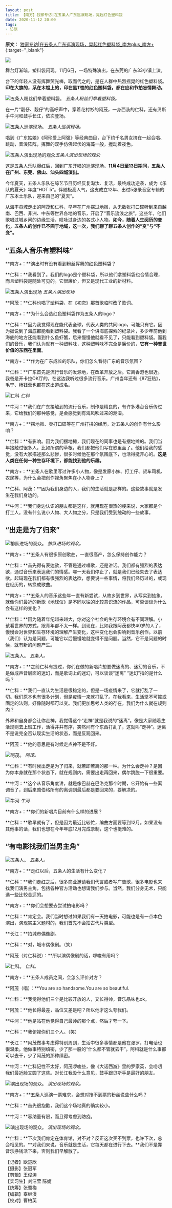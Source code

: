 ```yaml
---
layout: post
title: 【南方】独家专访|在五条人广东巡演现场，晃起红色塑料袋
date: 2020-11-12 20:00
tags:
- 访谈
---
```


**原文**：
[独家专访|在五条人广东巡演现场，晃起红色塑料袋_南方plus_南方+](https://static.nfapp.southcn.com/content/202011/12/c4283639.html){:target="_blank"}

![](https://pic.nfapp.southcn.com/nfplus/ossfs/pic/xy/202011/12/abc4e6a9-e611-41c7-8e93-9725995c83e5.jpg)

舞台灯渐暗，塑料袋闪现。11月6日，一场特殊演出，在东莞的广东33小镇上演。

台下的年轻人没有挥舞荧光棒，取而代之的，是在人群中热烈摇晃的红色塑料袋。**印在大旗的，系在木棍上的，印在黑T恤的红色塑料袋，都在应和节拍忘情舞动。**

![五条人粉丝们举着塑料袋。](https://pic.nfapp.southcn.com/nfplus/ossfs/pic/xy/202011/12/26a6f163903f44deb0f003bfce0f0f8c.jpg?x-oss-process=style/w640 "五条人粉丝们举着塑料袋。")
*五条人粉丝们举着塑料袋。*

在一片“靓仔、靓仔”的高呼声中，穿着花衬衫的阿茂，一身西装的仁科，还有贝斯手牛河和鼓手长江，依次登场。

![五条人巡演现场。](https://pic.nfapp.southcn.com/nfplus/ossfs/pic/xy/202011/12/7d158d6828a041cc9ba30508ba8637c5.jpg?x-oss-process=style/w640 "五条人巡演现场。")
*五条人巡演现场。*

唱到《广东姑娘》《阿珍爱上阿强》等经典曲目，台下约千名男女挤在一起合唱、跳动，音浪阵阵，挥舞的双手仿佛起伏的海藻一般，搅动着夜色。

![](https://pic.nfapp.southcn.com/nfplus/ossfs/pic/xy/202011/12/86fffebbec7c4c7087d0007a4c4207f6.jpg?x-oss-process=style/w640 "五条人演出现场的观众")*五条人演出现场的观众*

这是五条人乐队爆红后，回到广东开唱的巡演现场。**11月4日至13日期间，五条人在广州、东莞、佛山、汕头四城演出。**

今年夏天，五条人乐队在综艺节目历经反复淘汰、复活，最终成功逆袭，成为《乐队的夏天》年度“HOT 5”。伴随极高人气，这支成立12年、出过5张录音室专辑的广东本土乐队，迎来自己的“夏天”。

从海丰县城走出的阿茂和仁科，早年在广州摆过地摊，从无数张打口碟听到来自越南、巴西、非洲、中东等世界各地的音乐，开启了“音乐流浪之旅”。这些年，他们歌唱过城乡间的边缘生活，叹咏过身边的各式小人物。**如今，随着人生阅历的变化，五条人的创作已不囿于地域，这一次，我们聊了聊五条人创作的“变”与“不变”。**

## “五条人音乐有塑料味”

**南方+：**演出时有没有看到粉丝挥舞的红色塑料袋？

**仁科：**我看到了。我们的logo是个塑料袋，所以他们拿塑料袋也合情合理，而且塑料袋是随处可见的。它很廉价，但又是现代工业的新材料。

![](https://pic.nfapp.southcn.com/nfplus/ossfs/pic/xy/202011/12/b4737be900d84774a45b22510889fb2b.jpg?x-oss-process=style/w640 "五条人演出现场")
*五条人演出现场*

**阿茂：**仁科也唱了塑料袋，在《初恋》那首歌临时改了歌词。

**南方+：**为什么会选红色塑料袋作为五条人的logo？

**仁科：**因为我觉得现在能代表全球，代表人类的共同logo，可能只有它。因为据说到了海底都能看到塑料袋。我看了一个讲海底探索的纪录片，多少年前他到海底的地方还能看到什么鱼虾蟹，后来慢慢他就看不见了，只能看到塑料袋。而我们的音乐，我们认为就有一种塑料味，这种塑料味不完全是廉价的，**它有一种普世价值的东西在里面**。

**南方+：**作为在广东成长的乐队，你们怎么看待广东的音乐氛围？

**仁科：**广东首先是流行音乐的发源地，在改革开放之后。它离香港也很近。我爸是开卡拉OK厅的，在这边我听过很多流行音乐。广州当年还有《87狂热》，毛宁、杨钰莹也都在这出道成名。

![](https://pic.nfapp.southcn.com/nfplus/ossfs/pic/xy/202011/12/14f72a7d934c41acace5631d00825dee.jpg?x-oss-process=style/w640 "仁科")
*仁科*

**牛河：**我们在广东接触到的流行音乐，制作是精良的，有许多港台音乐传过来，它给我们的那种感觉，是会感觉到有海风吹过来的潮湿。

**南方+：**摆地摊、卖打口碟等在广州打拼的经历，对五条人的创作有什么影响？

**仁科：**有影响。因为我们摆地摊，我们现在的同事也是有摆地摊的。我们当年接触过很多人，比如所谓的草根，我们都把他们写在歌里面了。他们给我的感觉，没有大家描述那么悲惨，很多时候他在那个氛围底下，也活得挺开心的。**这是人类在任何一种生存环境下，都能找到他的乐趣。**

**南方+：**五条人在歌里写过许多小人物，像是发廊小妹、打工仔、货车司机、农民等，为什么会把创作视角聚焦在小人物身上？

**仁科、阿茂：**因为我们身边的人，我们的生活就是那样的。这些故事就是发生在我们身边的。

**牛河：**我们身边认识的朋友都是这样，就用现在很热的梗来说，大家都是个打工人。没有什么说小人物、大人物之分，只是我们受到触动的一些故事。

## “出走是为了归来”

![排队进场的观众。](https://pic.nfapp.southcn.com/nfplus/ossfs/pic/xy/202011/12/b2dbbc41-30f9-47df-97c4-3715e53dcb1b.jpg?x-oss-process=style/w640 "排队进场的观众。")
*排队进场的观众。*

**南方+：**五条人有很多原创歌曲，一直很高产，怎么保持创作能力？

**仁科：**首先得有表达欲，不管是通过唱歌，还是讲话。我们都有强烈的表达欲，通过音乐来表达我们的情感。哪一天我们停止了，就是我们已经失去了表达欲。起码现在我们都有很强烈的表达欲，想要说一些事情，将我们经历过的，或现在经历的，转换成歌曲。

**南方+：**五条人的音乐这些年一直有新尝试，从故乡到世界，从写实到抽象，就像你们最近的新歌《地球仪》是不同以往的比较意识流的作品，可否谈谈为什么会有这样的变化？

**仁科：**因为随着年纪越来越大，你对这个社会的生存环境会有不同理解。小孩看世界的方式，跟青年都不太一样。到现在，比如我跟阿茂都快40岁的人了，慢慢会对世界和生存环境的理解产生变化，这种变化也会影响到音乐创作。以前（我们）认为是问题，可能它以后慢慢地就变得不是问题。当然，它不是问题的时候，就有新的问题产生。

![五条人。](https://pic.nfapp.southcn.com/nfplus/ossfs/pic/xy/202011/12/61ff959de5ba49fbab370071d736d78f.jpg?x-oss-process=style/w640 "五条人。")
*五条人。*

**南方+：**之前仁科有提过，你们在做的新唱片想要做迷离的、迷幻的音乐，不是做成声音层面的迷幻，而是歌词上的迷幻，可以谈谈“迷离” “迷幻”指的是什么吗？

**仁科：**我们一直认为生活是很稳定的，但是一场疫情来了，它就打乱了一切。我们原本也有很多计划，但是疫情一来就打乱了。在我看来，生活坚不可摧或固定的法则，好像随时都可以变。我们更加思考人类的存在，我们为什么就在规则内？

外界和自身都会让你走神，我觉得这个“走神”就是我说的“迷离”。像是大家随着生活规则去上班工作，活得井井有序，突然间有个东西打乱了，这就叫“走神”。迷离不是说完全否认现实生活的状态，而是反观回来。

**阿茂：**他的意思是有时候走点神不是不好。

![阿茂。](https://pic.nfapp.southcn.com/nfplus/ossfs/pic/xy/202011/12/0a547ccafc66426181d62d872aa835d3.jpg?x-oss-process=style/w640 "阿茂。")
*阿茂。*

**仁科：**有时候出走是为了归来，就若即若离的那一种。为什么会走神？是因为你本身就在那个状态下，就在规则内，需要出走再回来，偶尔跳脱一下很重要。

**牛河：**这个从音乐角度讲，就是像巴赫在巴洛克那个时期，它开始有一些离调音了，到后来勋伯格所有的离调到最后都是要回来的，要解决的。

![](https://pic.nfapp.southcn.com/nfplus/ossfs/pic/xy/202011/12/494a56e4854c4eb9a47a8b800ad21fb1.jpg?x-oss-process=style/w640 "牛河")
*牛河*

**南方+：**你们的新唱片目前有什么样的进展？

**仁科：**歌早就有了，但是因为最近比较忙，编曲方面要等到12月。如果没有其他事的话，我们也想在今年年底12月完成录制，这个也挺难的。

## “有电影找我们当男主角”

![五条人。](https://pic.nfapp.southcn.com/nfplus/ossfs/pic/xy/202011/12/1abe23afd8304f0483d9f86e6319a5d7.jpg?x-oss-process=style/w640 "五条人。")
*五条人。*

**南方+：**走红以后，五条人的生活有什么变化？

**仁科：**我们走红之后，很多商业邀请我们代言或者写广告歌，很多电影也来找我们演男主角，包括各种官方活动也想请我们参与。当然，我们分身无术，只能选一些比较合适的。

**南方+：**你们会想要去尝试拍电影吗？

**仁科：**肯定会。我们当时想过如果我们有一天拍电影，可能也是有一点本色演出，演现实主义题材的，我们首先不会拍古代片类型。

**长江：**拍城市偶像剧。

**仁科：**对，城市偶像剧。（笑）

**阿茂（对仁科说）：**所以演偶像剧的话，啰唆有用吗？

![仁科。](https://pic.nfapp.southcn.com/nfplus/ossfs/pic/xy/202011/12/fc6f0a18766643be95ba74e58fb32ddd.jpg?x-oss-process=style/w640 "仁科。")
*仁科。*

**南方+：**五条人成员之间，会怎么评价对方？

**阿茂（唱）：**You are so handsome.You are so beautiful.

**仁科：**我觉得他们三个是比较开放的人，又长得帅，音乐品味也ok。

**阿茂：**他长得最差，品位又差是吧？所以他才这么夸我们。

**牛河：**他是站在他觉得自己最帅的那个点，然后才夸一下。

**仁科：**我俯视你们三个人。（笑）

**长江：**阿茂做事考虑得特别周到，生活中很多事情都是他在张罗，打电话也很温柔。他做事特别缜密，少了那一股的“什么都不管就去干”。阿科就是什么事都可以去干，少了阿茂的那种缜密。

**牛河：**仁科记性不太好，阿茂啰唆些，像《大话西游》里的罗家英，会唠叨我们最近脸又圆了这些。对长江我没什么意见，鼓手跟贝斯手是最好的朋友。

![演出现场的观众。](https://pic.nfapp.southcn.com/nfplus/ossfs/pic/xy/202011/12/fc4c25ad997d4b9b88f0af7493c6f64b.jpg?x-oss-process=style/w640 "演出现场的观众。")
*演出现场的观众。*

**南方+：**五条人巡演一票难求，会想对抢不到票的粉丝说些什么吗？

**仁科：**首先很抱歉，我们这个场地真的确实较小。

**牛河：**容纳量有限，而且得考虑到防疫。

![演出现场的观众。](https://pic.nfapp.southcn.com/nfplus/ossfs/pic/xy/202011/12/95914d25b10548e7834644c45645bd4d.jpg?x-oss-process=style/w640 "演出现场的观众。")
*演出现场的观众。*

**仁科：**下次我们肯定在体育馆，对不对？反正这次买不到票，也许下次，总会相见的。**对我们来说，音乐就是生活，它每天都在进行下去。**我们不是靠音乐挣钱活下来，否则我们早解散了。

【记者】欧楚欣  
【摄影】张冠军  
【剪辑】王俊涛  
【实习生】刘洁莹 陈婕  
【统筹】张蜀梅  
【编辑】辜继漫  
【校对】曹柏英
